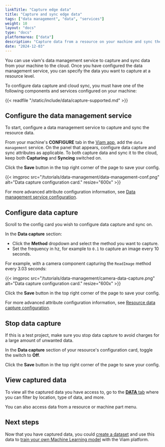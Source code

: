 ```yaml
---
linkTitle: "Capture edge data"
title: "Capture and sync edge data"
tags: ["data management", "data", "services"]
weight: 10
layout: "docs"
type: "docs"
platformarea: ["data"]
description: "Capture data from a resource on your machine and sync the data to the cloud."
date: "2024-12-03"
---
```


You can use viam's data management service to capture and sync data from your machine to the cloud.
Once you have configured the data management service, you can specify the data you want to capture at a resource level.

To configure data capture and cloud sync, you must have one of the following components and services configured on your machine:

{{< readfile "/static/include/data/capture-supported.md" >}}

## Configure the data management service

To start, configure a data management service to capture and sync the resource data.

From your machine's **CONFIGURE** tab in the [Viam app](https://app.viam.com), add the `data management` service.
On the panel that appears, configure data capture and sync attributes as applicable.
To both capture data and sync it to the cloud, keep both **Capturing** and **Syncing** switched on.

Click the **Save** button in the top right corner of the page to save your config.

{{< imgproc src="/tutorials/data-management/data-management-conf.png" alt="Data capture configuration card." resize="600x" >}}

For more advanced attribute configuration information, see [Data management service configuration](/data-ai/reference/data/#data-management-service-configuration).

## Configure data capture

Scroll to the config card you wish to configure data capture and sync on.

In the **Data capture** section:

- Click the **Method** dropdown and select the method you want to capture.
- Set the frequency in hz, for example to `0.1` to capture an image every 10 seconds.

For example, with a camera component capturing the `ReadImage` method every 3.03 seconds:

{{< imgproc src="/tutorials/data-management/camera-data-capture.png" alt="Data capture configuration card." resize="600x" >}}

Click the **Save** button in the top right corner of the page to save your config.

For more advanced attribute configuration information, see [Resource data capture configuration](/data-ai/reference/data/#resource-data-capture-configuration).

## Stop data capture

If this is a test project, make sure you stop data capture to avoid charges for a large amount of unwanted data.

In the **Data capture** section of your resource's configuration card, toggle the switch to **Off**.

Click the **Save** button in the top right corner of the page to save your config.

## View captured data

To view all the captured data you have access to, go to the [**DATA** tab](https://app.viam.com/data/view) where you can filter by location, type of data, and more.

You can also access data from a resource or machine part menu.

## Next steps

Now that you have captured data, you could [create a dataset](/data-ai/ai/create-dataset) and use this data to [train your own Machine Learning model](/data-ai/ai/train-tflite/) with the Viam platform.
